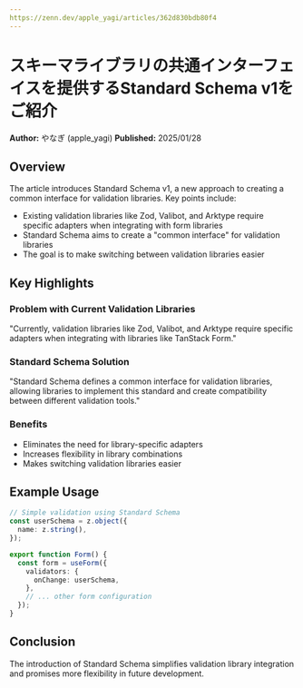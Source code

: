 ```yaml
---
https://zenn.dev/apple_yagi/articles/362d830bdb80f4
---
```


# スキーマライブラリの共通インターフェイスを提供するStandard Schema v1をご紹介

**Author:** やなぎ (apple_yagi)
**Published:** 2025/01/28

## Overview

The article introduces Standard Schema v1, a new approach to creating a common interface for validation libraries. Key points include:

- Existing validation libraries like Zod, Valibot, and Arktype require specific adapters when integrating with form libraries
- Standard Schema aims to create a "common interface" for validation libraries
- The goal is to make switching between validation libraries easier

## Key Highlights

### Problem with Current Validation Libraries

"Currently, validation libraries like Zod, Valibot, and Arktype require specific adapters when integrating with libraries like TanStack Form."

### Standard Schema Solution

"Standard Schema defines a common interface for validation libraries, allowing libraries to implement this standard and create compatibility between different validation tools."

### Benefits

- Eliminates the need for library-specific adapters
- Increases flexibility in library combinations
- Makes switching validation libraries easier

## Example Usage

```typescript
// Simple validation using Standard Schema
const userSchema = z.object({
  name: z.string(),
});

export function Form() {
  const form = useForm({
    validators: {
      onChange: userSchema,
    },
    // ... other form configuration
  });
}
```

## Conclusion

The introduction of Standard Schema simplifies validation library integration and promises more flexibility in future development.
